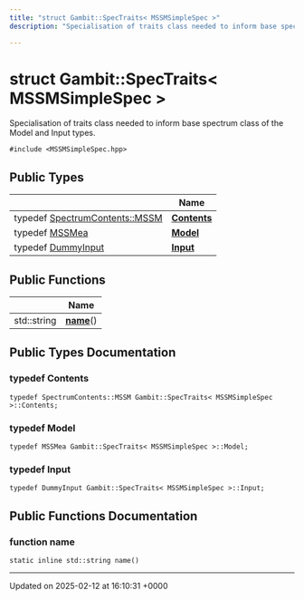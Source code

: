 ```yaml
---
title: "struct Gambit::SpecTraits< MSSMSimpleSpec >"
description: "Specialisation of traits class needed to inform base spectrum class of the Model and Input types. "

---
```


# struct Gambit::SpecTraits< MSSMSimpleSpec >



Specialisation of traits class needed to inform base spectrum class of the Model and Input types. 


`#include <MSSMSimpleSpec.hpp>`

## Public Types

|                | Name           |
| -------------- | -------------- |
| typedef [SpectrumContents::MSSM](/documentation/code/classes/structgambit_1_1spectrumcontents_1_1mssm/) | **[Contents](/documentation/code/classes/structgambit_1_1spectraits_3_01mssmsimplespec_01_4/#typedef-contents)**  |
| typedef [MSSMea](/documentation/code/classes/classgambit_1_1mssmea/) | **[Model](/documentation/code/classes/structgambit_1_1spectraits_3_01mssmsimplespec_01_4/#typedef-model)**  |
| typedef [DummyInput](/documentation/code/classes/classgambit_1_1dummyinput/) | **[Input](/documentation/code/classes/structgambit_1_1spectraits_3_01mssmsimplespec_01_4/#typedef-input)**  |

## Public Functions

|                | Name           |
| -------------- | -------------- |
| std::string | **[name](/documentation/code/classes/structgambit_1_1spectraits_3_01mssmsimplespec_01_4/#function-name)**() |

## Public Types Documentation

### typedef Contents

```
typedef SpectrumContents::MSSM Gambit::SpecTraits< MSSMSimpleSpec >::Contents;
```


### typedef Model

```
typedef MSSMea Gambit::SpecTraits< MSSMSimpleSpec >::Model;
```


### typedef Input

```
typedef DummyInput Gambit::SpecTraits< MSSMSimpleSpec >::Input;
```


## Public Functions Documentation

### function name

```
static inline std::string name()
```


-------------------------------

Updated on 2025-02-12 at 16:10:31 +0000